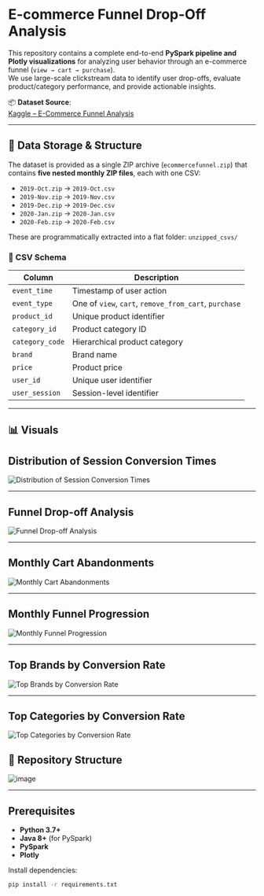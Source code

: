 # E-commerce Funnel Drop-Off Analysis

This repository contains a complete end-to-end **PySpark pipeline and Plotly visualizations** for analyzing user behavior through an e-commerce funnel (`view → cart → purchase`).  
We use large-scale clickstream data to identify user drop-offs, evaluate product/category performance, and provide actionable insights.

📦 **Dataset Source**:  
[Kaggle – E-Commerce Funnel Analysis](https://www.kaggle.com/code/malyshevartem/e-commerce-funnel-analysis/input)

---

## 📁 Data Storage & Structure

The dataset is provided as a single ZIP archive (`ecommercefunnel.zip`) that contains **five nested monthly ZIP files**, each with one CSV:

- `2019-Oct.zip` → `2019-Oct.csv`  
- `2019-Nov.zip` → `2019-Nov.csv`  
- `2019-Dec.zip` → `2019-Dec.csv`  
- `2020-Jan.zip` → `2020-Jan.csv`  
- `2020-Feb.zip` → `2020-Feb.csv`

These are programmatically extracted into a flat folder: `unzipped_csvs/`

### 🔑 CSV Schema

| Column            | Description                                           |
|-------------------|-------------------------------------------------------|
| `event_time`      | Timestamp of user action                              |
| `event_type`      | One of `view`, `cart`, `remove_from_cart`, `purchase` |
| `product_id`      | Unique product identifier                             |
| `category_id`     | Product category ID                                   |
| `category_code`   | Hierarchical product category                         |
| `brand`           | Brand name                                            |
| `price`           | Product price                                         |
| `user_id`         | Unique user identifier                                |
| `user_session`    | Session-level identifier                              |

---
## 📊 Visuals

## Distribution of Session Conversion Times
![Distribution of Session Conversion Times](dist_session_conv.png)

---

## Funnel Drop-off Analysis
![Funnel Drop-off Analysis](funnel_dropoff.png)

---

## Monthly Cart Abandonments
![Monthly Cart Abandonments](monthly_cart_abandonments.png)

---

## Monthly Funnel Progression
![Monthly Funnel Progression](monthly_funnel_prog.png)

---

## Top Brands by Conversion Rate
![Top Brands by Conversion Rate](top_brands_by_conv_rate.png)

---

## Top Categories by Conversion Rate
![Top Categories by Conversion Rate](top_cat_by_conv_rate.png)

## 📂 Repository Structure



![image](https://github.com/user-attachments/assets/72a2d6f3-7c12-4319-b2da-1b9c6c93892b)


---

## Prerequisites

- **Python 3.7+**  
- **Java 8+** (for PySpark)  
- **PySpark**  
- **Plotly**  

Install dependencies:

```bash
pip install -r requirements.txt

